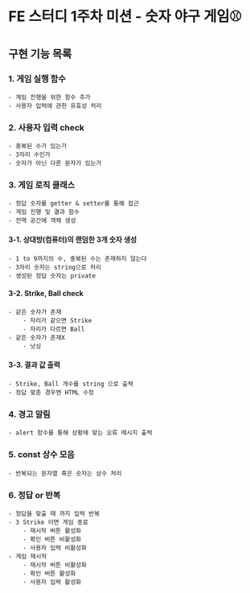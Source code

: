 # FE 스터디 1주차 미션 - 숫자 야구 게임⚾️

## 구현 기능 목록

### 1. 게임 실행 함수
    - 게임 진행을 위한 함수 추가
    - 사용자 입력에 관한 유효성 처리

### 2. 사용자 입력 check
    - 중복된 수가 있는가
    - 3자리 수인가
    - 숫자가 아닌 다른 문자가 있는가

### 3. 게임 로직 클래스
    - 정답 숫자를 getter & setter를 통해 접근
    - 게임 진행 및 결과 함수
    - 전역 공간에 객체 생성

#### 3-1. 상대방(컴퓨터)의 랜덤한 3개 숫자 생성
    - 1 to 9까지의 수, 중복된 수는 존재하지 않는다
    - 3자리 숫자는 string으로 처리
    - 생성된 정답 숫자는 private

#### 3-2. Strike, Ball check
    - 같은 숫자가 존재
        - 자리가 같으면 Strike
        - 자리가 다르면 Ball
    - 같은 숫자가 존재X
        - 낫싱

#### 3-3. 결과 값 출력
    - Strike, Ball 개수를 string 으로 출력
    - 정답 맞춘 경우엔 HTML 수정

### 4. 경고 알림
    - alert 함수를 통해 상황에 맞는 오류 메시지 출력

### 5. const 상수 모음
    - 반복되는 문자열 혹은 숫자는 상수 처리 

### 6. 정답 or 반복
    - 정답을 맞출 때 까지 입력 반복
    - 3 Strike 이면 게임 종료
        - 재시작 버튼 활성화
        - 확인 버튼 비활성화
        - 사용자 입력 비활성화
    - 게임 재시작
        - 재시작 버튼 비활성화
        - 확인 버튼 활성화
        - 사용자 입력 활성화